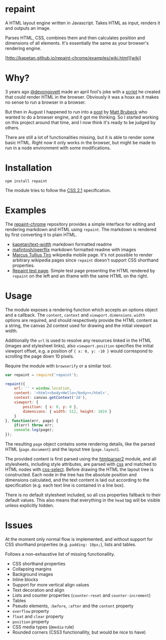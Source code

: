 # repaint

A HTML layout engine written in Javascript. Takes HTML as input, renders it and outputs an image.

Parses HTML, CSS, combines them and then calculates position and dimensions of all elements. It's essentially the same as your browser's rendering engine.

[http://kapetan.github.io/repaint-chrome/examples/wiki.html][wiki]

# Why?

3 years ago [@devongovett](http://twitter.com/devongovett) made an april fool's joke with a [script](http://badassjs.com/post/20294238453/webkit-js-yes-it-has-finally-happened-browser) he created that could render HTML in the browser. Obviously it was a hoax as it makes no sense to run a browser in a browser.

But then in August I happened to run into a [post](http://limpet.net/mbrubeck/2014/08/08/toy-layout-engine-1.html) by [Matt Brubeck](http://limpet.net/mbrubeck/) who wanted to do a browser engine, and it got me thinking. So I started working on this project around that time, and I now think it's ready to be judged by others.

There are still a lot of functionalities missing, but it is able to render some basic HTML. Right now it only works in the browser, but might be made to run in a node environment with some modifications.

# Installation

	npm install repaint

The module tries to follow the [CSS 2.1][css21] specification.

# Examples

The [repaint-chrome][rc] repository provides a simple interface for editing and rendering markdown and HTML using `repaint`. The markdown is rendered by first converting it to plain HTML.

- [kapetan/text-width][tw] markdown formatted readme
- [mafintosh/peerflix][pf] markdown formatted readme with images
- [Marcus Tullius Tiro][wiki] wikipedia mobile page. It's not possible to render arbitrary wikipedia pages since `repaint` doesn't support CSS shorthand properties.
- [Repaint test page][test]. Simple test page presenting the HTML rendered by `repaint` on the left and an iframe with the same HTML on the right.

# Usage

The module exposes a rendering function which accepts an options object and a callback. The `content`, `context` and `viewport.dimensions.width` options are required, and should respectively provide the HTML content as a string, the canvas 2d context used for drawing and the initial viewport width.

Additionally the `url` is used to resolve any resources linked in the HTML (images and stylesheet links), also `viewport.position` specifies the initial viewport offset, e.g. a position of `{ x: 0, y: -10 }` would correspond to scrolling the page down 10 pixels.

Require the module with `browserify` or a similar tool.

```javascript
var repaint = require('repaint');

repaint({
	url: '' + window.location,
	content: '<html><body>Hello</body></html>',
	context: canvas.getContext('2d'),
	viewport: {
		position: { x: 0, y: 0 },
		dimensions: { width: 512, height: 1024 }
	}
}, function(err, page) {
	if(err) throw err;
	console.log(page);
});
```

The resulting `page` object contains some rendering details, like the parsed HTML (`page.document`) and the layout tree (`page.layout`).

The provided content is first parsed using the [htmlparser2][htmlparser2] module, and all stylesheets, including style attributes, are parsed with [css][css] and matched to HTML nodes with [css-select][css-select]. Before drawing the HTML the layout tree is constructed. Each node in the tree has the absolute position and dimensions calculated, and the text content is laid out according to the specification (e.g. each text line is contained in a line box).

There is no default stylesheet included, so all css properties fallback to their default values. This also means that everything in the `head` tag will be visible unless explicitly hidden.

# Issues

At the moment only normal flow is implemented, and without support for CSS shorthand properties (e.g. `padding: 10px;`), lists and tables.

Follows a non-exhaustive list of missing functionallity.

- CSS shorthand properties
- Collapsing margins
- Background images
- Inline blocks
- Support for more vertical align values
- Text decoration and align
- Lists and counter properties (`counter-reset` and `counter-increment`)
- Tables
- Pseudo elements, `:before`, `:after` and the `content` property
- `overflow` property
- `float` and `clear` property
- `position` property
- CSS media types (`@media` rule)
- Rounded corners (CSS3 functionallity, but would be nice to have)

[rc]: https://github.com/kapetan/repaint-chrome
[test]: http://kapetan.github.io/repaint/dist/test/index.html
[css21]: http://www.w3.org/TR/2011/REC-CSS2-20110607
[htmlparser2]: https://github.com/fb55/htmlparser2
[css]: https://github.com/reworkcss/css
[css-select]: https://github.com/fb55/css-select

[tw]: http://kapetan.github.io/repaint-chrome/examples/text-width.html
[pf]: http://kapetan.github.io/repaint-chrome/examples/peerflix.html
[wiki]: http://kapetan.github.io/repaint-chrome/examples/wiki.html
